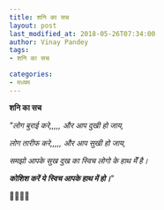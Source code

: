 ```yaml
---
title: शनि का सच
layout: post
last_modified_at: 2018-05-26T07:34:00
author: Vinay Pandey
tags:
- शनि का सच

categories:
- मध्यम
---
```

**शनि का सच**

*"लोग बुराई करे,,,,,*
*और आप दुखी हो जाय,*

*लोग तारीफ करे,,,,,*
*और आप सुखी हो जाय,*

*समझो आपके सुख दुख*
*का स्विच लोगो के हाथ मेँ है।*

***कोशिश करें ये***
***स्विच आपके हाथ में हो।***"

🙏🌷🌷🙏


